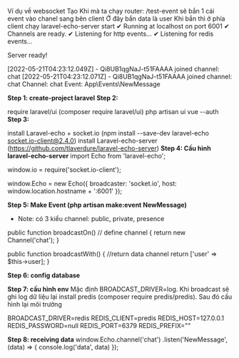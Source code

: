 Ví dụ về websocket
Tạo Khi mà ta chạy router: /test-event sẽ bắn 1 cái event vào chanel sang bên client
Ở đây bắn data là user 
Khi bắn thì ở phía client chạy laravel-echo-server start
✔  Running at localhost on port 6001
✔  Channels are ready.
✔  Listening for http events...
✔  Listening for redis events...

Server ready!

[2022-05-21T04:23:12.049Z] - Qi8UB1qgNaJ-t51FAAAA joined channel: chat
[2022-05-21T04:23:12.071Z] - Qi8UB1qgNaJ-t51FAAAA joined channel: chat
Channel: chat
Event: App\Events\NewMessage



**Step 1: create-project laravel**
**Step 2:**

require laravel/ui (composer require laravel/ui)
php artisan ui vue --auth
**Step 3:**

install Laravel-echo + socket.io (npm install --save-dev laravel-echo socket.io-client@2.4.0)
install Laravel-echo-server (https://github.com/tlaverdure/laravel-echo-server)
**Step 4: Cấu hình laravel-echo-server**
import Echo from 'laravel-echo';

window.io = require('socket.io-client');

window.Echo = new Echo({
broadcaster: 'socket.io',
host: window.location.hostname + ':6001'
});

**Step 5: Make Event (php artisan make:event NewMessage)**
+ Note: có 3 kiểu channel: public, private, presence

public function broadcastOn() // define channel
{
return new Channel('chat');
}

public function broadcastWith() { //return data channel
return ['user' => $this->user];
}

**Step 6: config database**

**Step 7: cấu hình env**
Mặc định BROADCAST_DRIVER=log. Khi broadcast sẽ ghi log dữ liệu lại
install predis (composer require predis/predis).
Sau đó cấu hình lại môi trường

BROADCAST_DRIVER=redis
REDIS_CLIENT=predis
REDIS_HOST=127.0.0.1
REDIS_PASSWORD=null
REDIS_PORT=6379
REDIS_PREFIX=""

**Step 8: receiving data**
window.Echo.channel('chat')
.listen('NewMessage', (data) => {
console.log('data', data)
});
